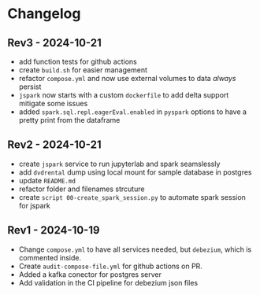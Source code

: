 # Changelog
## Rev3 - 2024-10-21
- add function tests for github actions
- create `build.sh` for easier management
- refactor `compose.yml` and now use external volumes to data *always* persist
- `jspark` now starts with a custom `dockerfile` to add delta support mitigate some issues
- added `spark.sql.repl.eagerEval.enabled` in `pyspark` options to have a pretty print from the dataframe

## Rev2 - 2024-10-21
- create `jspark` service to run jupyterlab and spark seamslessly
- add `dvdrental` dump using local mount for sample database in postgres
- update `README.md`
- refactor folder and filenames strcuture
- create `script 00-create_spark_session.py` to automate spark session for jspark

## Rev1 - 2024-10-19
- Change `compose.yml` to have all services needed, but `debezium`, which is commented inside.
- Create `audit-compose-file.yml` for github actions on PR.
- Added a kafka conector for postgres server
- Add validation in the CI pipeline for debezium json files
